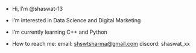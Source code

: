 - Hi, I’m @shaswat-13

- I’m interested in Data Science and Digital Marketing
- I’m currently learning C++ and Python

- How to reach me: email: shswtsharma@gmail.com  discord: shaswat_xx
 

<!---
shaswat-13/shaswat-13 is a ✨ special ✨ repository because its `README.md` (this file) appears on your GitHub profile.
You can click the Preview link to take a look at your changes.
--->
